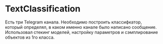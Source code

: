 # TextClassification
Есть три Telegram канала. Необходимо построить классифкатор, который определял, в каком именно канале было написано сообщение.
Использовал стекинг моделей, настройку параметров и сэмплирование объектов из 1го класса.
